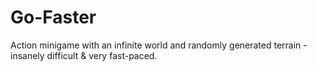 # Go-Faster
Action minigame with an infinite world and randomly generated terrain - insanely difficult &amp; very fast-paced.
